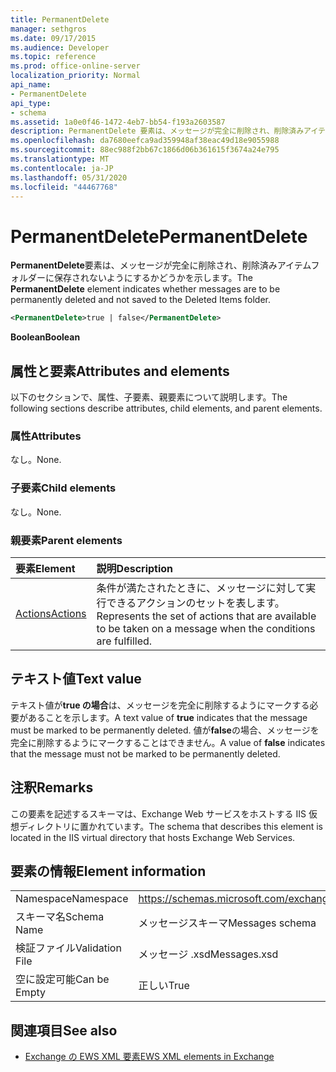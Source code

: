```yaml
---
title: PermanentDelete
manager: sethgros
ms.date: 09/17/2015
ms.audience: Developer
ms.topic: reference
ms.prod: office-online-server
localization_priority: Normal
api_name:
- PermanentDelete
api_type:
- schema
ms.assetid: 1a0e0f46-1472-4eb7-bb54-f193a2603587
description: PermanentDelete 要素は、メッセージが完全に削除され、削除済みアイテムフォルダーに保存されないようにするかどうかを示します。
ms.openlocfilehash: da7680eefca9ad359948af38eac49d18e9055988
ms.sourcegitcommit: 88ec988f2bb67c1866d06b361615f3674a24e795
ms.translationtype: MT
ms.contentlocale: ja-JP
ms.lasthandoff: 05/31/2020
ms.locfileid: "44467768"
---
```

# <a name="permanentdelete"></a><span data-ttu-id="9ea4c-103">PermanentDelete</span><span class="sxs-lookup"><span data-stu-id="9ea4c-103">PermanentDelete</span></span>

<span data-ttu-id="9ea4c-104">**PermanentDelete**要素は、メッセージが完全に削除され、削除済みアイテムフォルダーに保存されないようにするかどうかを示します。</span><span class="sxs-lookup"><span data-stu-id="9ea4c-104">The **PermanentDelete** element indicates whether messages are to be permanently deleted and not saved to the Deleted Items folder.</span></span> 
  
```XML
<PermanentDelete>true | false</PermanentDelete>
```

 <span data-ttu-id="9ea4c-105">**Boolean**</span><span class="sxs-lookup"><span data-stu-id="9ea4c-105">**Boolean**</span></span>
## <a name="attributes-and-elements"></a><span data-ttu-id="9ea4c-106">属性と要素</span><span class="sxs-lookup"><span data-stu-id="9ea4c-106">Attributes and elements</span></span>

<span data-ttu-id="9ea4c-107">以下のセクションで、属性、子要素、親要素について説明します。</span><span class="sxs-lookup"><span data-stu-id="9ea4c-107">The following sections describe attributes, child elements, and parent elements.</span></span>
  
### <a name="attributes"></a><span data-ttu-id="9ea4c-108">属性</span><span class="sxs-lookup"><span data-stu-id="9ea4c-108">Attributes</span></span>

<span data-ttu-id="9ea4c-109">なし。</span><span class="sxs-lookup"><span data-stu-id="9ea4c-109">None.</span></span>
  
### <a name="child-elements"></a><span data-ttu-id="9ea4c-110">子要素</span><span class="sxs-lookup"><span data-stu-id="9ea4c-110">Child elements</span></span>

<span data-ttu-id="9ea4c-111">なし。</span><span class="sxs-lookup"><span data-stu-id="9ea4c-111">None.</span></span>
  
### <a name="parent-elements"></a><span data-ttu-id="9ea4c-112">親要素</span><span class="sxs-lookup"><span data-stu-id="9ea4c-112">Parent elements</span></span>

|<span data-ttu-id="9ea4c-113">**要素**</span><span class="sxs-lookup"><span data-stu-id="9ea4c-113">**Element**</span></span>|<span data-ttu-id="9ea4c-114">**説明**</span><span class="sxs-lookup"><span data-stu-id="9ea4c-114">**Description**</span></span>|
|:-----|:-----|
|[<span data-ttu-id="9ea4c-115">Actions</span><span class="sxs-lookup"><span data-stu-id="9ea4c-115">Actions</span></span>](actions.md) <br/> |<span data-ttu-id="9ea4c-116">条件が満たされたときに、メッセージに対して実行できるアクションのセットを表します。</span><span class="sxs-lookup"><span data-stu-id="9ea4c-116">Represents the set of actions that are available to be taken on a message when the conditions are fulfilled.</span></span>  <br/> |
   
## <a name="text-value"></a><span data-ttu-id="9ea4c-117">テキスト値</span><span class="sxs-lookup"><span data-stu-id="9ea4c-117">Text value</span></span>

<span data-ttu-id="9ea4c-118">テキスト値が**true の場合**は、メッセージを完全に削除するようにマークする必要があることを示します。</span><span class="sxs-lookup"><span data-stu-id="9ea4c-118">A text value of **true** indicates that the message must be marked to be permanently deleted.</span></span> <span data-ttu-id="9ea4c-119">値が**false**の場合、メッセージを完全に削除するようにマークすることはできません。</span><span class="sxs-lookup"><span data-stu-id="9ea4c-119">A value of **false** indicates that the message must not be marked to be permanently deleted.</span></span> 
  
## <a name="remarks"></a><span data-ttu-id="9ea4c-120">注釈</span><span class="sxs-lookup"><span data-stu-id="9ea4c-120">Remarks</span></span>

<span data-ttu-id="9ea4c-121">この要素を記述するスキーマは、Exchange Web サービスをホストする IIS 仮想ディレクトリに置かれています。</span><span class="sxs-lookup"><span data-stu-id="9ea4c-121">The schema that describes this element is located in the IIS virtual directory that hosts Exchange Web Services.</span></span>
  
## <a name="element-information"></a><span data-ttu-id="9ea4c-122">要素の情報</span><span class="sxs-lookup"><span data-stu-id="9ea4c-122">Element information</span></span>

|||
|:-----|:-----|
|<span data-ttu-id="9ea4c-123">Namespace</span><span class="sxs-lookup"><span data-stu-id="9ea4c-123">Namespace</span></span>  <br/> |https://schemas.microsoft.com/exchange/services/2006/messages  <br/> |
|<span data-ttu-id="9ea4c-124">スキーマ名</span><span class="sxs-lookup"><span data-stu-id="9ea4c-124">Schema Name</span></span>  <br/> |<span data-ttu-id="9ea4c-125">メッセージスキーマ</span><span class="sxs-lookup"><span data-stu-id="9ea4c-125">Messages schema</span></span>  <br/> |
|<span data-ttu-id="9ea4c-126">検証ファイル</span><span class="sxs-lookup"><span data-stu-id="9ea4c-126">Validation File</span></span>  <br/> |<span data-ttu-id="9ea4c-127">メッセージ .xsd</span><span class="sxs-lookup"><span data-stu-id="9ea4c-127">Messages.xsd</span></span>  <br/> |
|<span data-ttu-id="9ea4c-128">空に設定可能</span><span class="sxs-lookup"><span data-stu-id="9ea4c-128">Can be Empty</span></span>  <br/> |<span data-ttu-id="9ea4c-129">正しい</span><span class="sxs-lookup"><span data-stu-id="9ea4c-129">True</span></span>  <br/> |
   
## <a name="see-also"></a><span data-ttu-id="9ea4c-130">関連項目</span><span class="sxs-lookup"><span data-stu-id="9ea4c-130">See also</span></span>



- [<span data-ttu-id="9ea4c-131">Exchange の EWS XML 要素</span><span class="sxs-lookup"><span data-stu-id="9ea4c-131">EWS XML elements in Exchange</span></span>](ews-xml-elements-in-exchange.md)

